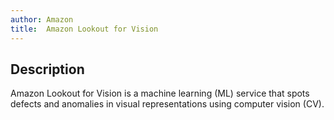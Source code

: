 ```yaml
---
author: Amazon
title:  Amazon Lookout for Vision
---
```


## Description

Amazon Lookout for Vision is a machine learning (ML) service that spots defects and anomalies in visual representations using computer vision (CV).
